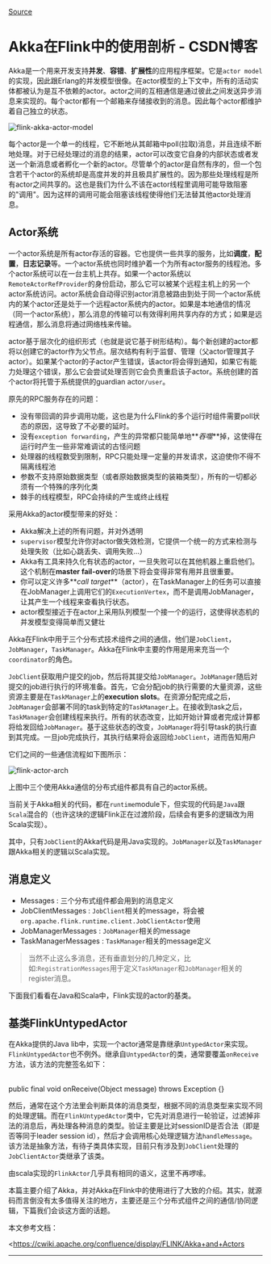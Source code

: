 

[Source](https://blog.csdn.net/yanghua_kobe/article/details/51156218 "Permalink to Akka在Flink中的使用剖析 - CSDN博客")

# Akka在Flink中的使用剖析 - CSDN博客

Akka是一个用来开发支持**并发**、**容错**、**扩展性**的应用程序框架。它是`actor model`的实现，因此跟Erlang的并发模型很像。在actor模型的上下文中，所有的活动实体都被认为是互不依赖的actor。actor之间的互相通信是通过彼此之间发送异步消息来实现的。每个actor都有一个邮箱来存储接收到的消息。因此每个actor都维护着自己独立的状态。

![flink-akka-actor-model][1]

每个actor是一个单一的线程，它不断地从其邮箱中poll(拉取)消息，并且连续不断地处理。对于已经处理过的消息的结果，actor可以改变它自身的内部状态或者发送一个新消息或者孵化一个新的actor。尽管单个的actor是自然有序的，但一个包含若干个actor的系统却是高度并发的并且极具扩展性的。因为那些处理线程是所有actor之间共享的。这也是我们为什么不该在actor线程里调用可能导致阻塞的"调用"。因为这样的调用可能会阻塞该线程使得他们无法替其他actor处理消息。

## Actor系统

一个actor系统是所有actor存活的容器。它也提供一些共享的服务，比如**调度**，**配置**，**日志记录**等。一个actor系统也同时维护着一个为所有actor服务的线程池。多个actor系统可以在一台主机上共存。如果一个actor系统以`RemoteActorRefProvider`的身份启动，那么它可以被某个远程主机上的另一个actor系统访问。actor系统会自动得识别actor消息被路由到处于同一个actor系统内的某个actor还是处于一个远程actor系统内的actor。如果是本地通信的情况（同一个actor系统），那么消息的传输可以有效得利用共享内存的方式；如果是远程通信，那么消息将通过网络栈来传输。

actor基于层次化的组织形式（也就是说它基于树形结构）。每个新创建的actor都将以创建它的actor作为父节点。层次结构有利于监督、管理（父actor管理其子actor）。如果某个actor的子actor产生错误，该actor将会得到通知，如果它有能力处理这个错误，那么它会尝试处理否则它会负责重启该子actor。系统创建的首个actor将托管于系统提供的guardian actor`/user`。

原先的RPC服务存在的问题：

* 没有带回调的异步调用功能，这也是为什么Flink的多个运行时组件需要poll状态的原因，这导致了不必要的延时。
* 没有`exception forwarding`，产生的异常都只能简单地**_吞噬_**掉，这使得在运行时产生一些非常难调试的古怪问题
* 处理器的线程数受到限制，RPC只能处理一定量的并发请求，这迫使你不得不隔离线程池
* 参数不支持原始数据类型（或者原始数据类型的装箱类型），所有的一切都必须有一个特殊的序列化类
* 棘手的线程模型，RPC会持续的产生或终止线程

采用Akka的actor模型带来的好处：

* Akka解决上述的所有问题，并对外透明
* `supervisor`模型允许你对actor做失效检测，它提供一个统一的方式来检测与处理失败（比如心跳丢失、调用失败…）
* Akka有工具来持久化有状态的actor，一旦失败可以在其他机器上重启他们。这个机制在**master fail-over**的场景下将会变得非常有用并且很重要。
* 你可以定义许多**_call target_**（actor），在TaskManager上的任务可以直接在JobManager上调用它们的`ExecutionVertex`，而不是调用JobManager，让其产生一个线程来查看执行状态。
* actor模型接近于在actor上采用队列模型一个接一个的运行，这使得状态机的并发模型变得简单而又健壮

Akka在Flink中用于三个分布式技术组件之间的通信，他们是`JobClient`，`JobManager`，`TaskManager`。Akka在Flink中主要的作用是用来充当一个`coordinator`的角色。

`JobClient`获取用户提交的job，然后将其提交给`JobManager`。`JobManager`随后对提交的job进行执行的环境准备。首先，它会分配job的执行需要的大量资源，这些资源主要是在`TaskManager`上的**execution slots**。在资源分配完成之后，`JobManager`会部署不同的task到特定的`TaskManager`上。在接收到task之后，`TaskManager`会创建线程来执行。所有的状态改变，比如开始计算或者完成计算都将给发回给`JobManager`。基于这些状态的改变，`JobManager`将引导task的执行直到其完成。一旦job完成执行，其执行结果将会返回给`JobClient`，进而告知用户

它们之间的一些通信流程如下图所示：

![flink-actor-arch][2]

上图中三个使用Akka通信的分布式组件都具有自己的actor系统。

当前关于Akka相关的代码，都在`runtime`module下，但实现的代码是`Java`跟`Scala`混合的（也许这块的逻辑Flink正在过渡阶段，后续会有更多的逻辑改为用Scala实现）。

其中，只有`JobClient`的Akka代码是用Java实现的。`JobManager`以及`TaskManager`跟Akka相关的逻辑以Scala实现。

## 消息定义

* Messages : 三个分布式组件都会用到的消息定义
* JobClientMessages : `JobClient`相关的message，将会被`org.apache.flink.runtime.client.JobClientActor`使用
* JobManagerMessages : `JobManager`相关的message
* TaskManagerMessages : `TaskManager`相关的message定义

> 当然不止这么多消息，还有垂直划分的几种定义，比如:`RegistrationMessages`用于定义`TaskManager`和`JobManager`相关的register消息。

下面我们看看在Java和Scala中，Flink实现的actor的基类。

## 基类FlinkUntypedActor

在Akka提供的Java lib中，实现一个actor通常是靠继承`UntypedActor`来实现。`FlinkUntypedActor`也不例外。继承自`UntypedActor`的类，通常要覆盖`onReceive`方法，该方法的完整签名如下：
    
​    
        public final void onReceive(Object message) throws Exception {}

然后，通常在这个方法里会判断具体的消息类型，根据不同的消息类型来实现不同的处理逻辑。而在`FlinkUntypedActor`类中，它先对消息进行一轮验证，过滤掉非法的消息后，再处理各种消息的类型。验证主要是比对sessionID是否合法（即是否等同于leader session id），然后才会调用核心处理逻辑方法`handleMessage`。该方法是抽象方法，有待子类具体实现，目前只有涉及到`JobClient`处理的`JobClientActor`类继承了该类。

由scala实现的`FlinkActor`几乎具有相同的语义，这里不再啰嗦。

本篇主要介绍了Akka，并对Akka在Flink中的使用进行了大致的介绍。其实，就源码而言倒没有太多值得关注的地方，主要还是三个分布式组件之间的通信/协同逻辑，下篇我们会谈这方面的话题。

本文参考文档：

<https://cwiki.apache.org/confluence/display/FLINK/Akka+and+Actors

* * *



[1]: http://7xkaaz.com1.z0.glb.clouddn.com/akka-in-flink-one_flink-akka-actor-model.png
[2]: http://7xkaaz.com1.z0.glb.clouddn.com/akka-in-flink-one_flink-actor-arch.png

  